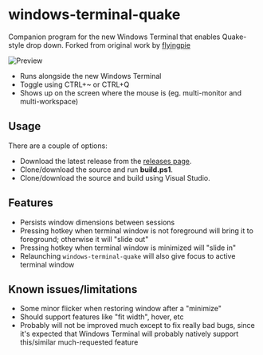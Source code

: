 # windows-terminal-quake
Companion program for the new Windows Terminal that enables Quake-style drop down. Forked from original work by [flyingpie](https://github.com/flyingpie/windows-terminal-quake)

![Preview](https://files.flyingpie.nl/windows-terminal-quake.gif)

- Runs alongside the new Windows Terminal
- Toggle using CTRL+~ or CTRL+Q
- Shows up on the screen where the mouse is (eg. multi-monitor and multi-workspace)

## Usage
There are a couple of options:

- Download the latest release from the [releases page](https://github.com/flyingpie/windows-terminal-quake/releases).
- Clone/download the source and run **build.ps1**.
- Clone/download the source and build using Visual Studio.

## Features

- Persists window dimensions between sessions
- Pressing hotkey when terminal window is not foreground will bring it to foreground; otherwise it will "slide out"
- Pressing hotkey when terminal window is minimized will "slide in"
- Relaunching `windows-terminal-quake` will also give focus to active terminal window

## Known issues/limitations

- Some minor flicker when restoring window after a "minimize"
- Should support features like "fit width", hover, etc
- Probably will not be improved much except to fix really bad bugs, since it's expected that Windows Terminal will probably natively support this/similar much-requested feature
